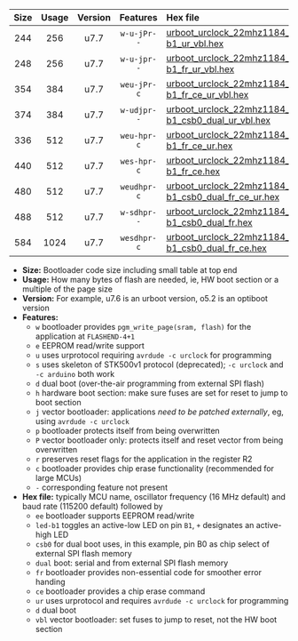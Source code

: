 |Size|Usage|Version|Features|Hex file|
|:-:|:-:|:-:|:-:|:--|
|244|256|u7.7|`w-u-jPr--`|[urboot_urclock_22mhz1184_460800bps_led-b1_ur_vbl.hex](https://raw.githubusercontent.com/stefanrueger/urboot.hex/main/boards/urclock/fcpu_22mhz1184/460800_bps/urboot_urclock_22mhz1184_460800bps_led-b1_ur_vbl.hex)|
|248|256|u7.7|`w-u-jpr--`|[urboot_urclock_22mhz1184_460800bps_led-b1_fr_ur_vbl.hex](https://raw.githubusercontent.com/stefanrueger/urboot.hex/main/boards/urclock/fcpu_22mhz1184/460800_bps/urboot_urclock_22mhz1184_460800bps_led-b1_fr_ur_vbl.hex)|
|354|384|u7.7|`weu-jPr-c`|[urboot_urclock_22mhz1184_460800bps_ee_led-b1_fr_ce_ur_vbl.hex](https://raw.githubusercontent.com/stefanrueger/urboot.hex/main/boards/urclock/fcpu_22mhz1184/460800_bps/urboot_urclock_22mhz1184_460800bps_ee_led-b1_fr_ce_ur_vbl.hex)|
|374|384|u7.7|`w-udjpr--`|[urboot_urclock_22mhz1184_460800bps_led-b1_csb0_dual_ur_vbl.hex](https://raw.githubusercontent.com/stefanrueger/urboot.hex/main/boards/urclock/fcpu_22mhz1184/460800_bps/urboot_urclock_22mhz1184_460800bps_led-b1_csb0_dual_ur_vbl.hex)|
|336|512|u7.7|`weu-hpr-c`|[urboot_urclock_22mhz1184_460800bps_ee_led-b1_fr_ce_ur.hex](https://raw.githubusercontent.com/stefanrueger/urboot.hex/main/boards/urclock/fcpu_22mhz1184/460800_bps/urboot_urclock_22mhz1184_460800bps_ee_led-b1_fr_ce_ur.hex)|
|440|512|u7.7|`wes-hpr-c`|[urboot_urclock_22mhz1184_460800bps_ee_led-b1_fr_ce.hex](https://raw.githubusercontent.com/stefanrueger/urboot.hex/main/boards/urclock/fcpu_22mhz1184/460800_bps/urboot_urclock_22mhz1184_460800bps_ee_led-b1_fr_ce.hex)|
|480|512|u7.7|`weudhpr-c`|[urboot_urclock_22mhz1184_460800bps_ee_led-b1_csb0_dual_fr_ce_ur.hex](https://raw.githubusercontent.com/stefanrueger/urboot.hex/main/boards/urclock/fcpu_22mhz1184/460800_bps/urboot_urclock_22mhz1184_460800bps_ee_led-b1_csb0_dual_fr_ce_ur.hex)|
|488|512|u7.7|`w-sdhpr--`|[urboot_urclock_22mhz1184_460800bps_led-b1_csb0_dual_fr.hex](https://raw.githubusercontent.com/stefanrueger/urboot.hex/main/boards/urclock/fcpu_22mhz1184/460800_bps/urboot_urclock_22mhz1184_460800bps_led-b1_csb0_dual_fr.hex)|
|584|1024|u7.7|`wesdhpr-c`|[urboot_urclock_22mhz1184_460800bps_ee_led-b1_csb0_dual_fr_ce.hex](https://raw.githubusercontent.com/stefanrueger/urboot.hex/main/boards/urclock/fcpu_22mhz1184/460800_bps/urboot_urclock_22mhz1184_460800bps_ee_led-b1_csb0_dual_fr_ce.hex)|

- **Size:** Bootloader code size including small table at top end
- **Usage:** How many bytes of flash are needed, ie, HW boot section or a multiple of the page size
- **Version:** For example, u7.6 is an urboot version, o5.2 is an optiboot version
- **Features:**
  + `w` bootloader provides `pgm_write_page(sram, flash)` for the application at `FLASHEND-4+1`
  + `e` EEPROM read/write support
  + `u` uses urprotocol requiring `avrdude -c urclock` for programming
  + `s` uses skeleton of STK500v1 protocol (deprecated); `-c urclock` and `-c arduino` both work
  + `d` dual boot (over-the-air programming from external SPI flash)
  + `h` hardware boot section: make sure fuses are set for reset to jump to boot section
  + `j` vector bootloader: applications *need to be patched externally*, eg, using `avrdude -c urclock`
  + `p` bootloader protects itself from being overwritten
  + `P` vector bootloader only: protects itself and reset vector from being overwritten
  + `r` preserves reset flags for the application in the register R2
  + `c` bootloader provides chip erase functionality (recommended for large MCUs)
  + `-` corresponding feature not present
- **Hex file:** typically MCU name, oscillator frequency (16 MHz default) and baud rate (115200 default) followed by
  + `ee` bootloader supports EEPROM read/write
  + `led-b1` toggles an active-low LED on pin `B1`, `+` designates an active-high LED
  + `csb0` for dual boot uses, in this example, pin B0 as chip select of external SPI flash memory
  + `dual` boot: serial and from external SPI flash memory
  + `fr` bootloader provides non-essential code for smoother error handing
  + `ce` bootloader provides a chip erase command
  + `ur` uses urprotocol and requires `avrdude -c urclock` for programming
  + `d` dual boot
  + `vbl` vector bootloader: set fuses to jump to reset, not the HW boot section
